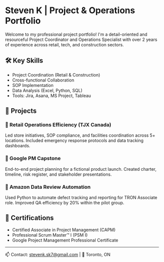 # Steven K | Project & Operations Portfolio

Welcome to my professional project portfolio! I'm a detail-oriented and resourceful Project Coordinator and Operations Specialist with over 2 years of experience across retail, tech, and construction sectors.

## 🛠️ Key Skills
- Project Coordination (Retail & Construction)
- Cross-functional Collaboration
- SOP Implementation
- Data Analysis (Excel, Python, SQL)
- Tools: Jira, Asana, MS Project, Tableau

## 📁 Projects

### 🔹 Retail Operations Efficiency (TJX Canada)
Led store initiatives, SOP compliance, and facilities coordination across 5+ locations. Included emergency response protocols and data tracking dashboards.

### 🔹 Google PM Capstone
End-to-end project planning for a fictional product launch. Created charter, timeline, risk register, and stakeholder presentations.

### 🔹 Amazon Data Review Automation
Used Python to automate defect tracking and reporting for TRON Associate role. Improved QA efficiency by 20% within the pilot group.

## 📜 Certifications
- Certified Associate in Project Management (CAPM)
- Professional Scrum Master™ I (PSM I)
- Google Project Management Professional Certificate

---

📫 Contact: stevenk.sk7@gmail.com | 📍 Toronto, ON
